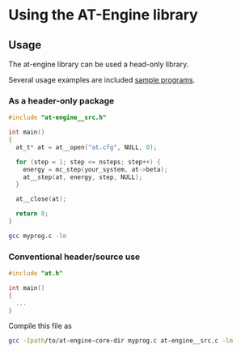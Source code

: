 # Using the AT-Engine library

## Usage

The at-engine library can be used a head-only library.

Several usage examples are included [sample programs](../src/sample_progs).

### As a header-only package

```C
#include "at-engine__src.h"

int main()
{
  at_t* at = at__open("at.cfg", NULL, 0);

  for (step = 1; step <= nsteps; step++) {
    energy = mc_step(your_system, at->beta);
    at__step(at, energy, step, NULL);
  }

  at__close(at);

  return 0;
}
```

```sh
gcc myprog.c -lm
```

### Conventional header/source use

```C
#include "at.h"

int main()
{
  ...
}
```

Compile this file as

```sh
gcc -Ipath/to/at-engine-core-dir myprog.c at-engine__src.c -lm
```
